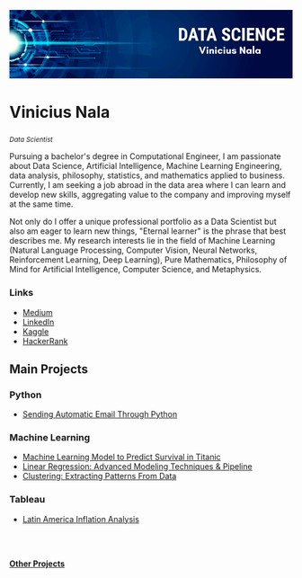 <p align="center">
  <img src="banner_.png" >
</p>

# Vinicius Nala
<sub>*Data Scientist*</sub>
 
Pursuing a bachelor's degree in Computational Engineer, I am passionate about Data Science, Artificial Intelligence, Machine Learning Engineering, data analysis, philosophy, statistics, and mathematics applied to business. Currently, I am seeking a job abroad in the data area where I can learn and develop new skills, aggregating value to the company and improving myself at the same time.

Not only do I offer a unique professional portfolio as a Data Scientist but also am eager to learn new things, "Eternal learner" is the phrase that best describes me. My research interests lie in the field of Machine Learning (Natural Language Processing, Computer Vision, Neural Networks, Reinforcement Learning, Deep Learning), Pure Mathematics, Philosophy of Mind for Artificial Intelligence, Computer Science, and Metaphysics.

### Links

 - [Medium](https://medium.com/@viniciusnala)
 - [LinkedIn](https://www.linkedin.com/in/vinicius-nala-4b282a228/) 
 - [Kaggle](https://www.kaggle.com/viniciusnalasantos)
 - [HackerRank](https://www.hackerrank.com/vinicius_nala?hr_r=)

## Main Projects

### Python

 - [Sending Automatic Email Through Python ](https://github.com/ViniciusNalaSantos/Python_Email_Bot)

### Machine Learning
 - [Machine Learning Model to Predict Survival in Titanic](https://github.com/ViniciusNalaSantos/ML_TitanicAlgoritm)
 - [Linear Regression: Advanced Modeling Techniques & Pipeline](https://github.com/ViniciusNalaSantos/ML_HousePricesAlgoritm)
 - [Clustering: Extracting Patterns From Data](https://github.com/ViniciusNalaSantos/ML_ClusterAlgoritm)

### Tableau
 - [Latin America Inflation Analysis](https://public.tableau.com/app/profile/vinicius.nala/viz/LatinAmericaInflationAnalysis/Painel2#1)

<br>
<br>

**[Other Projects](https://github.com/ViniciusNalaSantos?tab=repositories)**

